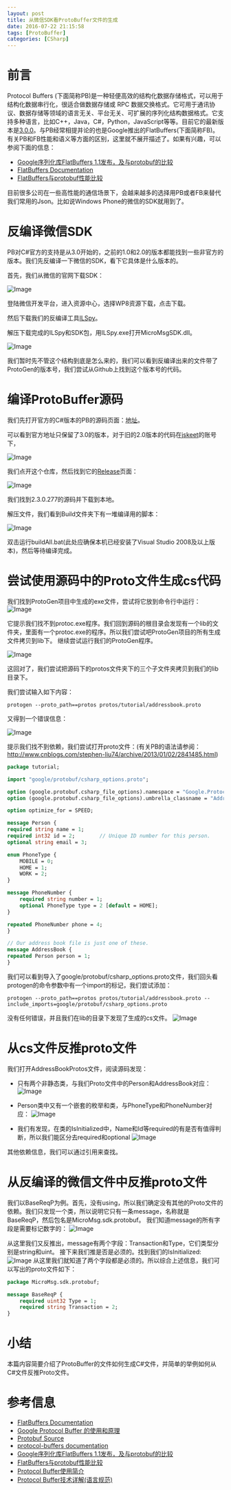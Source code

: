 ```yaml
---
layout: post
title: 从微信SDK看ProtoBuffer文件的生成
date: 2016-07-22 21:15:58
tags: [ProtoBuffer]
categories: [CSharp]
---
```


# 前言  

Protocol Buffers (下面简称PB)是一种轻便高效的结构化数据存储格式，可以用于结构化数据串行化，很适合做数据存储或 RPC 数据交换格式。它可用于通讯协议、数据存储等领域的语言无关、平台无关、可扩展的序列化结构数据格式。它支持多种语言，比如C++，Java，C#，Python，JavaScript等等。目前它的最新版本是[3.0.0](https://github.com/google/protobuf/releases)。与PB经常相提并论的也是Google推出的FlatBuffers(下面简称FB)。有关PB和FB性能和语义等方面的区别，这里就不展开描述了。如果有兴趣，可以参阅下面的信息：

* [Google序列化库FlatBuffers 1.1发布，及与protobuf的比较](http://mp.weixin.qq.com/s?__biz=MzA3MDY5NjAzMw==&mid=205406410&idx=7&sn=dbacd18a854886022be6351410885b39&)
* [FlatBuffers Documentation](http://google.github.io/flatbuffers/)  
* [FlatBuffers与protobuf性能比较](http://blog.csdn.net/menggucaoyuan/article/details/34409433)

目前很多公司在一些高性能的通信场景下，会越来越多的选择用PB或者FB来替代我们常用的Json。比如说Windows Phone的微信的SDK就用到了。
<!-- more -->

# 反编译微信SDK
PB对C#官方的支持是从3.0开始的，之前的1.0和2.0的版本都能找到一些非官方的版本。我们先反编译一下微信的SDK，看下它具体是什么版本的。

首先，我们从微信的官网下载SDK：

![Image](https://raw.githubusercontent.com/tianjyan/tianjyan.github.io/master/images/2016-07-22-ProtoBuffer-01.png)

登陆微信开发平台，进入资源中心，选择WP8资源下载，点击下载。

然后下载我们的反编译工具[ILSpy](http://ilspy.net/)。

解压下载完成的ILSpy和SDK包，用ILSpy.exe打开MicroMsgSDK.dll。

![Image](https://raw.githubusercontent.com/tianjyan/tianjyan.github.io/master/images/2016-07-22-ProtoBuffer-02.png)

我们暂时先不管这个结构到底是怎么来的，我们可以看到反编译出来的文件带了ProtoGen的版本号，我们尝试从Github上找到这个版本号的代码。

# 编译ProtoBuffer源码
我们先打开官方的C#版本的PB的源码页面：[地址](https://github.com/google/protobuf/tree/master/csharp)。

可以看到官方地址只保留了3.0的版本，对于旧的2.0版本的代码在[jskeet](https://github.com/jskeet/protobuf-csharp-port)的账号下，  

![Image](https://raw.githubusercontent.com/tianjyan/tianjyan.github.io/master/images/2016-07-22-ProtoBuffer-03.png)

我们点开这个仓库，然后找到它的[Release](https://github.com/jskeet/protobuf-csharp-port/releases)页面：  

![Image](https://raw.githubusercontent.com/tianjyan/tianjyan.github.io/master/images/2016-07-22-ProtoBuffer-04.png)

我们找到2.3.0.277的源码并下载到本地。

解压文件，我们看到Build文件夹下有一堆编译用的脚本：  

![Image](https://raw.githubusercontent.com/tianjyan/tianjyan.github.io/master/images/2016-07-22-ProtoBuffer-05.png)

双击运行buildAll.bat(此处应确保本机已经安装了Visual Studio 2008及以上版本)，然后等待编译完成。

# 尝试使用源码中的Proto文件生成cs代码
我们找到ProtoGen项目中生成的exe文件，尝试将它放到命令行中运行：  
![Image](https://raw.githubusercontent.com/tianjyan/tianjyan.github.io/master/images/2016-07-22-ProtoBuffer-07.png)

它提示我们找不到protoc.exe程序。我们回到源码的根目录会发现有一个lib的文件夹，里面有一个protoc.exe的程序。所以我们尝试吧ProtoGen项目的所有生成文件拷贝到lib下。
继续尝试运行我们的ProtoGen程序。

![Image](https://raw.githubusercontent.com/tianjyan/tianjyan.github.io/master/images/2016-07-22-ProtoBuffer-08.png)

这回对了，我们尝试把源码下的protos文件夹下的三个子文件夹拷贝到我们的lib目录下。

我们尝试输入如下内容：

    protogen --proto_path==protos protos/tutorial/addressbook.proto

又得到一个错误信息：  

![Image](https://raw.githubusercontent.com/tianjyan/tianjyan.github.io/master/images/2016-07-22-ProtoBuffer-09.png)

提示我们找不到依赖，我们尝试打开proto文件：(有关PB的语法请参阅：http://www.cnblogs.com/stephen-liu74/archive/2013/01/02/2841485.html)

```protobuf
package tutorial;

import "google/protobuf/csharp_options.proto";

option (google.protobuf.csharp_file_options).namespace = "Google.ProtocolBuffers.Examples.AddressBook";
option (google.protobuf.csharp_file_options).umbrella_classname = "AddressBookProtos";

option optimize_for = SPEED;

message Person {
required string name = 1;
required int32 id = 2;        // Unique ID number for this person.
optional string email = 3;

enum PhoneType {
    MOBILE = 0;
    HOME = 1;
    WORK = 2;
}

message PhoneNumber {
    required string number = 1;
    optional PhoneType type = 2 [default = HOME];
}

repeated PhoneNumber phone = 4;
}

// Our address book file is just one of these.
message AddressBook {
repeated Person person = 1;
}
```

我们可以看到导入了google/protobuf/csharp_options.proto文件，我们回头看protogen的命令参数中有一个import的标记，我们尝试添加：

    protogen --proto_path==protos protos/tutorial/addressbook.proto --include_imports=google/protobuf/csharp_options.proto

没有任何错误，并且我们在lib的目录下发现了生成的cs文件。
![Image](https://raw.githubusercontent.com/tianjyan/tianjyan.github.io/master/images/2016-07-22-ProtoBuffer-11.png)


# 从cs文件反推proto文件
我们打开AddressBookProtos文件，阅读源码发现：
* 只有两个非静态类，与我们Proto文件中的Person和AddressBook对应：
![Image](https://raw.githubusercontent.com/tianjyan/tianjyan.github.io/master/images/2016-07-22-ProtoBuffer-12.png)

* Person类中又有一个嵌套的枚举和类，与PhoneType和PhoneNumber对应：
![Image](https://raw.githubusercontent.com/tianjyan/tianjyan.github.io/master/images/2016-07-22-ProtoBuffer-13.png)

* 我们有发现，在类的IsInitialized中，Name和Id等required的有是否有值得判断，所以我们能区分去required和optional
![Image](https://raw.githubusercontent.com/tianjyan/tianjyan.github.io/master/images/2016-07-22-ProtoBuffer-14.png)

其他依赖信息，我们可以通过引用来查找。

# 从反编译的微信文件中反推proto文件
我们以BaseReqP为例。首先，没有using，所以我们确定没有其他的Proto文件的依赖。我们只发现一个类，所以说明它只有一条message，名称就是BaseReqP，然后包名是MicroMsg.sdk.protobuf。
我们知道message的所有字段是需要标记数字的： 
![Image](https://raw.githubusercontent.com/tianjyan/tianjyan.github.io/master/images/2016-07-22-ProtoBuffer-15.png)

从这里我们又反推出，message有两个字段：Transaction和Type，它们类型分别是string和uint。
接下来我们推是否是必须的。找到我们的IsInitialized:  
![Image](https://raw.githubusercontent.com/tianjyan/tianjyan.github.io/master/images/2016-07-22-ProtoBuffer-17.png)
从这里我们就知道了两个字段都是必须的。所以综合上述信息，我们可以写出的proto文件如下：

```protobuf
package MicroMsg.sdk.protobuf;

message BaseReqP {
    required uint32 Type = 1;
    required string Transaction = 2;
}
```

# 小结
本篇内容简要介绍了ProtoBuffer的文件如何生成C#文件，并简单的举例如何从C#文件反推Proto文件。

# 参考信息  
* [FlatBuffers Documentation](https://google.github.io/flatbuffers/)  
* [Google Protocol Buffer 的使用和原理](http://www.ibm.com/developerworks/cn/linux/l-cn-gpb/index.html)  
* [Protobuf Source](https://github.com/google/protobuf)  
* [protocol-buffers documentation](https://developers.google.com/protocol-buffers/)  
* [Google序列化库FlatBuffers 1.1发布，及与protobuf的比较](http://mp.weixin.qq.com/s?__biz=MzA3MDY5NjAzMw==&mid=205406410&idx=7&sn=dbacd18a854886022be6351410885b39&)  
* [FlatBuffers与protobuf性能比较](http://blog.csdn.net/menggucaoyuan/article/details/34409433)
* [Protocol Buffer使用简介](http://www.jianshu.com/p/b1f18240f0c7)  
* [Protocol Buffer技术详解(语言规范)](http://www.cnblogs.com/stephen-liu74/archive/2013/01/02/2841485.html)  
